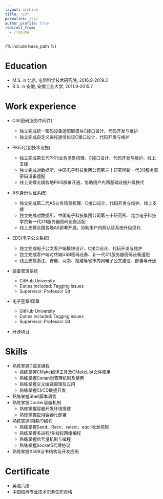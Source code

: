 ```yaml
---
layout: archive
title: "CV"
permalink: /cv/
author_profile: true
redirect_from:
  - /resume
---
```


{% include base_path %}

Education
======
* M.S. in 北京, 电信科学技术研究院, 2016.9-2019.3
* B.S. in 安徽, 安徽工业大学, 2011.9-2015.7

Work experience
======
* CIS(密码服务中间件)
  * 独立完成统一密码设备适配层模块C接口设计、代码开发与维护
  * 独立完成自定义进程通信协议C接口设计、代码开发与维护
    
* PKI5(公钥技术设施)
  * 独立完成第五代PKI5业务场景梳理、C接口设计、代码开发与维护、线上支撑
  * 独立完成对数据所、中国电子科技集团公司第三十研究所新一代311服务器密码设备适配
  * 线上支撑全国各地PKI5部署开通，协助用户内网基础设施升级换代

* AS(身份认证系统)
  * 独立完成第二代AS业务场景梳理、C接口设计、代码开发与维护、线上支撑
  * 独立完成对数据所、中国电子科技集团公司第三十研究所、北京电子科技学院新一代311服务器密码设备适配
  * 线上支撑全国各地AS部署开通，协助用户内网认证系统升级换代

* EDS(电子公文系统)
  * 独立完成电子公文客户端模块设计、C接口设计、代码开发与维护
  * 独立完成客户端对终端USB密码设备、新一代311服务器密码设备适配
  * 线上支撑浙江、安徽、河南、福建等省市内网电子公文建设、部署与开通
 
* 装备管理系统
  * GitHub University
  * Duties included: Tagging issues
  * Supervisor: Professor Git

* 电子签章/印章
  * GitHub University
  * Duties included: Tagging issues
  * Supervisor: Professor Git
 
* 开源项目
  
Skills
======
* 熟练掌握C语言编程
  * 熟练掌握CMake编译工具及CMakeList文件使用
  * 熟练掌握Conan包管理机制及使用
  * 熟练掌握交叉编译原理及应用
  * 熟练掌握CI/CD敏捷开发
* 熟练掌握Shell脚本语言
* 熟练掌握Docker容器机制
  * 熟练掌握容器开发环境搭建
  * 熟练掌握应用容器化部署 
* 熟练掌握网络I/O编程
  * 熟练掌握Send、Recv、select、eqoll收发机制
  * 熟练掌握多进程/多线程网络编程
  * 熟练掌握信号量机制与编程
  * 熟练掌握Socket5代理协议
* 熟练掌握X509证书结构及开发应用

Certificate
======
* 英语六级
* 中国信科专业技术职务任职资格
